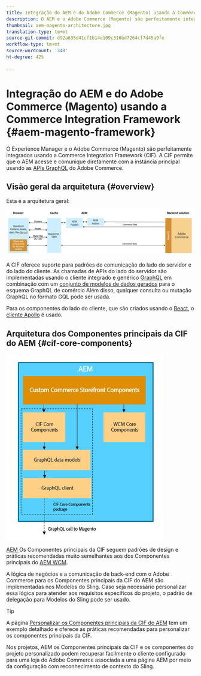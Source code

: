 ```yaml
---
title: Integração do AEM e do Adobe Commerce (Magento) usando a Commerce Integration Framework
description: O AEM e o Adobe Commerce (Magento) são perfeitamente integrados usando a Commerce Integration Framework (CIF). A CIF permite que o AEM acesse uma instância da Magento e estabeleça uma comunicação via GraphQL. Ela também permite que os autores do AEM usem seletores de produtos e categorias e o console de produtos para navegar pelos dados de produto e categoria obtidos da Magento sob demanda. Além disso, a CIF fornece uma loja pronta para uso que agiliza projetos de comércio.
thumbnail: aem-magento-architecture.jpg
translation-type: tm+mt
source-git-commit: d92a635d41cf1b14e109c316bd7264cf7d45a9fe
workflow-type: tm+mt
source-wordcount: '340'
ht-degree: 42%

---
```


# Integração do AEM e do Adobe Commerce (Magento) usando a Commerce Integration Framework {#aem-magento-framework}

O Experience Manager e o Adobe Commerce (Magento) são perfeitamente integrados usando a Commerce Integration Framework (CIF). A CIF permite que o AEM acesse e comunique diretamente com a instância principal usando as [APIs GraphQL](https://devdocs.magento.com/guides/v2.4/graphql/) do Adobe Commerce.

## Visão geral da arquitetura {#overview}

Esta é a arquitetura geral:

![Visão geral da arquitetura da CIF](../assets/AEM_Magento_Architecture.png)

A CIF oferece suporte para padrões de comunicação do lado do servidor e do lado do cliente.
As chamadas de APIs do lado do servidor são implementadas usando o cliente integrado e genérico [GraphQL](https://github.com/adobe/commerce-cif-graphql-client) em combinação com um [conjunto de modelos de dados gerados](https://github.com/adobe/commerce-cif-magento-graphql) para o esquema GraphQL de comércio Além disso, qualquer consulta ou mutação GraphQL no formato GQL pode ser usada.

Para os componentes do lado do cliente, que são criados usando o [React](https://reactjs.org/), o [cliente Apollo](https://www.apollographql.com/docs/react/) é usado.

## Arquitetura dos Componentes principais da CIF do AEM {#cif-core-components}

![Arquitetura dos Componentes principais da CIF do AEM](../assets/cif-component-architecture.jpg)

[AEM ](https://github.com/adobe/aem-core-cif-components) Os Componentes principais da CIF seguem padrões de design e práticas recomendadas muito semelhantes aos dos Componentes principais do  [AEM WCM](https://github.com/adobe/aem-core-wcm-components).

A lógica de negócios e a comunicação de back-end com o Adobe Commerce para os Componentes principais da CIF do AEM são implementadas nos Modelos do Sling. Caso seja necessário personalizar essa lógica para atender aos requisitos específicos do projeto, o padrão de delegação para Modelos do Sling pode ser usado.

>[!TIP]
>
>A página [Personalizar os Componentes principais da CIF do AEM](../customizing/customize-cif-components.md) tem um exemplo detalhado e oferece as práticas recomendadas para personalizar os componentes principais da CIF.

Nos projetos, AEM os Componentes principais da CIF e os componentes do projeto personalizado podem recuperar facilmente o cliente configurado para uma loja do Adobe Commerce associada a uma página AEM por meio da configuração com reconhecimento de contexto do Sling.
